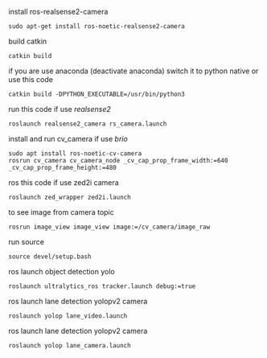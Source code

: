 install ros-realsense2-camera 
```
sudo apt-get install ros-noetic-realsense2-camera
```
build catkin 
```
catkin build
```

if you are use anaconda (deactivate anaconda) switch it to python native or use this code
```
catkin build -DPYTHON_EXECUTABLE=/usr/bin/python3
```

run this code if use *realsense2*
```
roslaunch realsense2_camera rs_camera.launch
```

install and run cv_camera if use *brio*
```
sudo apt install ros-noetic-cv-camera
rosrun cv_camera cv_camera_node _cv_cap_prop_frame_width:=640 _cv_cap_prop_frame_height:=480
```

ros this code if use zed2i camera 
```
roslaunch zed_wrapper zed2i.launch
```

to see image from camera topic
```
rosrun image_view image_view image:=/cv_camera/image_raw
```

run source
```
source devel/setup.bash
```

ros launch object detection yolo
```
roslaunch ultralytics_ros tracker.launch debug:=true
```

ros launch lane detection yolopv2 camera
```
roslaunch yolop lane_video.launch
```

ros launch lane detection yolopv2 camera
```
roslaunch yolop lane_camera.launch
```
